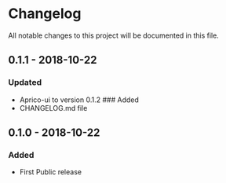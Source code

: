 # Changelog
All notable changes to this project will be documented in this file.

## 0.1.1 - 2018-10-22
### Updated
- Aprico-ui to version 0.1.2
### Added
- CHANGELOG.md file

## 0.1.0 - 2018-10-22
### Added
- First Public release